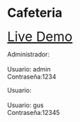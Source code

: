 # Cafeteria


<a href="https://cafeteriaejercicio.000webhostapp.com/index.php" style="font-size: 30px">Live Demo</a>

Administrador: </br></br>
Usuario: admin </br> Contraseña:1234

Usuario: </br></br>
Usuario: gus </br> Contraseña:12345

